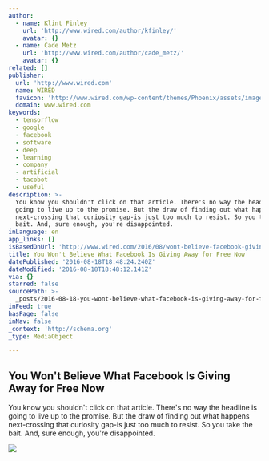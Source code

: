```yaml
---
author:
  - name: Klint Finley
    url: 'http://www.wired.com/author/kfinley/'
    avatar: {}
  - name: Cade Metz
    url: 'http://www.wired.com/author/cade_metz/'
    avatar: {}
related: []
publisher:
  url: 'http://www.wired.com'
  name: WIRED
  favicon: 'http://www.wired.com/wp-content/themes/Phoenix/assets/images/favicon.ico'
  domain: www.wired.com
keywords:
  - tensorflow
  - google
  - facebook
  - software
  - deep
  - learning
  - company
  - artificial
  - tacobot
  - useful
description: >-
  You know you shouldn't click on that article. There's no way the headline is
  going to live up to the promise. But the draw of finding out what happens
  next-crossing that curiosity gap-is just too much to resist. So you take the
  bait. And, sure enough, you're disappointed.
inLanguage: en
app_links: []
isBasedOnUrl: 'http://www.wired.com/2016/08/wont-believe-facebook-giving-away-free-now/'
title: You Won't Believe What Facebook Is Giving Away for Free Now
datePublished: '2016-08-18T18:48:24.240Z'
dateModified: '2016-08-18T18:48:12.141Z'
via: {}
starred: false
sourcePath: >-
  _posts/2016-08-18-you-wont-believe-what-facebook-is-giving-away-for-free-now.md
inFeed: true
hasPage: false
inNav: false
_context: 'http://schema.org'
_type: MediaObject

---
```

<article style=""><h1>You Won't Believe What Facebook Is Giving Away for Free Now</h1><p>You know you shouldn't click on that article. There's no way the headline is going to live up to the promise. But the draw of finding out what happens next-crossing that curiosity gap-is just too much to resist. So you take the bait. And, sure enough, you're disappointed.</p><img src="http://www.wired.com/wp-content/uploads/2016/08/GettyImages-520717364-1200x630-e1470783356913.jpg" /></article>